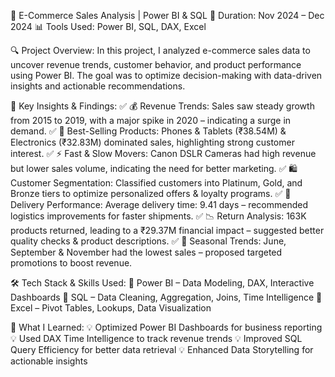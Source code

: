 🚀 E-Commerce Sales Analysis | Power BI & SQL
📅 Duration: Nov 2024 – Dec 2024
📊 Tools Used: Power BI, SQL, DAX, Excel

🔍 Project Overview:
In this project, I analyzed e-commerce sales data to uncover revenue trends, customer behavior, and product performance using Power BI. The goal was to optimize decision-making with data-driven insights and actionable recommendations.

📌 Key Insights & Findings:
✅ 💰 Revenue Trends: Sales saw steady growth from 2015 to 2019, with a major spike in 2020 – indicating a surge in demand.
✅ 📱 Best-Selling Products: Phones & Tablets (₹38.54M) & Electronics (₹32.83M) dominated sales, highlighting strong customer interest.
✅ ⚡ Fast & Slow Movers: Canon DSLR Cameras had high revenue but lower sales volume, indicating the need for better marketing.
✅ 🛍️ Customer Segmentation: Classified customers into Platinum, Gold, and Bronze tiers to optimize personalized offers & loyalty programs.
✅ 🚚 Delivery Performance: Average delivery time: 9.41 days – recommended logistics improvements for faster shipments.
✅ 📉 Return Analysis: 163K products returned, leading to a ₹29.37M financial impact – suggested better quality checks & product descriptions.
✅ 🎯 Seasonal Trends: June, September & November had the lowest sales – proposed targeted promotions to boost revenue.

🛠️ Tech Stack & Skills Used:
🔹 Power BI – Data Modeling, DAX, Interactive Dashboards
🔹 SQL – Data Cleaning, Aggregation, Joins, Time Intelligence
🔹 Excel – Pivot Tables, Lookups, Data Visualization

🎯 What I Learned:
💡 Optimized Power BI Dashboards for business reporting
💡 Used DAX Time Intelligence to track revenue trends
💡 Improved SQL Query Efficiency for better data retrieval
💡 Enhanced Data Storytelling for actionable insights
